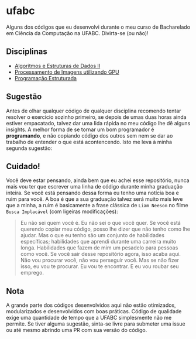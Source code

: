 # ufabc

Alguns dos códigos que eu desenvolvi durante o meu curso de Bacharelado em Ciência da Computação na UFABC. Divirta-se (ou não)!

## Disciplinas

* [Algoritmos e Estruturas de Dados II](aed_2/README.md)
* [Processamento de Imagens utilizando GPU](programacao_gpu/README.md)
* [Programação Estruturada](programacao_estruturada/README.md)

## Sugestão

Antes de olhar qualquer código de qualquer disciplina recomendo tentar resolver o exercício sozinho primeiro, se depois de umas duas horas ainda estiver empacatado, talvez dar uma lida rápida no meu código lhe dê alguns insights. A melhor forma de se tornar um bom programador é **programando**, e não copiando código dos outros sem nem se dar ao trabalho de entender o que está acontencendo. Isto me leva à minha segunda sugestão:

## Cuidado!

Você deve estar pensando, ainda bem que eu achei esse repositório, nunca mais vou ter que escrever uma linha de código durante minha graduação inteira. Se você está pensando dessa forma eu tenho uma notícia boa e ruim para você. A boa é que a sua graduação talvez será muito mais leve que a minha, a ruim é basicamente a frase clássica de `Liam Neeson` no filme `Busca Implacável` (com ligeiras modificações):

> Eu não sei quem você é. Eu não sei o que você quer. Se você está querendo copiar meu código, posso lhe dizer que não tenho como lhe ajudar. Mas o que eu tenho são um conjunto de habilidades específicas; habilidades que aprendi durante uma carreira muito longa. Habilidades que fazem de mim um pesadelo para pessoas como você. Se você sair desse repositório agora, isso acaba aqui. Não vou procurar você, não vou perseguir você. Mas se não fizer isso, eu vou te procurar. Eu vou te encontrar. E eu vou roubar seu emprego.

## Nota

A grande parte dos códigos desenvolvidos aqui não estão otimizados, modularizados e desenvolvidos com boas práticas. Código de qualidade exige uma quantidade de tempo que a UFABC simplesmente não me permite. Se tiver alguma sugestão, sinta-se livre para submeter uma issue ou até mesmo abrindo uma PR com sua versão do código.

